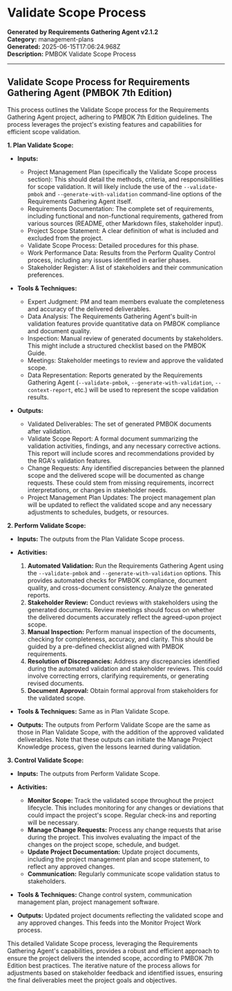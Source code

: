# Validate Scope Process

**Generated by Requirements Gathering Agent v2.1.2**  
**Category:** management-plans  
**Generated:** 2025-06-15T17:06:24.968Z  
**Description:** PMBOK Validate Scope Process

---

## Validate Scope Process for Requirements Gathering Agent (PMBOK 7th Edition)

This process outlines the Validate Scope process for the Requirements Gathering Agent project, adhering to PMBOK 7th Edition guidelines.  The process leverages the project's existing features and capabilities for efficient scope validation.

**1. Plan Validate Scope:**

* **Inputs:**
    * Project Management Plan (specifically the Validate Scope process section): This should detail the methods, criteria, and responsibilities for scope validation.  It will likely include the use of the `--validate-pmbok` and `--generate-with-validation` command-line options of the Requirements Gathering Agent itself.
    * Requirements Documentation:  The complete set of requirements, including functional and non-functional requirements, gathered from various sources (README, other Markdown files, stakeholder input).
    * Project Scope Statement: A clear definition of what is included and excluded from the project.
    * Validate Scope Process: Detailed procedures for this phase.
    * Work Performance Data:  Results from the Perform Quality Control process, including any issues identified in earlier phases.
    * Stakeholder Register: A list of stakeholders and their communication preferences.

* **Tools & Techniques:**
    * Expert Judgment: PM and team members evaluate the completeness and accuracy of the delivered deliverables.
    * Data Analysis: The Requirements Gathering Agent's built-in validation features provide quantitative data on PMBOK compliance and document quality.
    * Inspection: Manual review of generated documents by stakeholders.  This might include a structured checklist based on the PMBOK Guide.
    * Meetings:  Stakeholder meetings to review and approve the validated scope.
    * Data Representation:  Reports generated by the Requirements Gathering Agent (`--validate-pmbok`, `--generate-with-validation`, `--context-report`, etc.) will be used to represent the scope validation results.

* **Outputs:**
    * Validated Deliverables:  The set of generated PMBOK documents after validation.
    * Validate Scope Report: A formal document summarizing the validation activities, findings, and any necessary corrective actions. This report will include scores and recommendations provided by the RGA's validation features.
    * Change Requests:  Any identified discrepancies between the planned scope and the delivered scope will be documented as change requests.  These could stem from missing requirements, incorrect interpretations, or changes in stakeholder needs.
    * Project Management Plan Updates: The project management plan will be updated to reflect the validated scope and any necessary adjustments to schedules, budgets, or resources.

**2. Perform Validate Scope:**

* **Inputs:**  The outputs from the Plan Validate Scope process.

* **Activities:**
    1. **Automated Validation:** Run the Requirements Gathering Agent using the `--validate-pmbok` and `--generate-with-validation` options. This provides automated checks for PMBOK compliance, document quality, and cross-document consistency.  Analyze the generated reports.
    2. **Stakeholder Review:** Conduct reviews with stakeholders using the generated documents.  Review meetings should focus on whether the delivered documents accurately reflect the agreed-upon project scope.
    3. **Manual Inspection:** Perform manual inspection of the documents, checking for completeness, accuracy, and clarity. This should be guided by a pre-defined checklist aligned with PMBOK requirements.
    4. **Resolution of Discrepancies:** Address any discrepancies identified during the automated validation and stakeholder reviews.  This could involve correcting errors, clarifying requirements, or generating revised documents.
    5. **Document Approval:** Obtain formal approval from stakeholders for the validated scope.

* **Tools & Techniques:** Same as in Plan Validate Scope.

* **Outputs:** The outputs from Perform Validate Scope are the same as those in Plan Validate Scope, with the addition of the approved validated deliverables.  Note that these outputs can initiate the Manage Project Knowledge process, given the lessons learned during validation.

**3. Control Validate Scope:**

* **Inputs:**  The outputs from Perform Validate Scope.

* **Activities:**
    * **Monitor Scope:** Track the validated scope throughout the project lifecycle. This includes monitoring for any changes or deviations that could impact the project's scope.  Regular check-ins and reporting will be necessary.
    * **Manage Change Requests:** Process any change requests that arise during the project. This involves evaluating the impact of the changes on the project scope, schedule, and budget.
    * **Update Project Documentation:** Update project documents, including the project management plan and scope statement, to reflect any approved changes.
    * **Communication:** Regularly communicate scope validation status to stakeholders.

* **Tools & Techniques:** Change control system, communication management plan, project management software.

* **Outputs:** Updated project documents reflecting the validated scope and any approved changes.  This feeds into the Monitor Project Work process.


This detailed Validate Scope process, leveraging the Requirements Gathering Agent's capabilities, provides a robust and efficient approach to ensure the project delivers the intended scope, according to PMBOK 7th Edition best practices.  The iterative nature of the process allows for adjustments based on stakeholder feedback and identified issues, ensuring the final deliverables meet the project goals and objectives.
